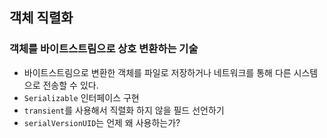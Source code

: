 ## 객체 직렬화

### 객체를 바이트스트림으로 상호 변환하는 기술

- 바이트스트림으로 변환한 객체를 파일로 저장하거나 네트워크를 통해 다른 시스템으로 전송할 수 있다.
- `Serializable` 인터페이스 구현
- `transient`를 사용해서 직렬화 하지 않을 필드 선언하기
- `serialVersionUID`는 언제  왜 사용하는가?